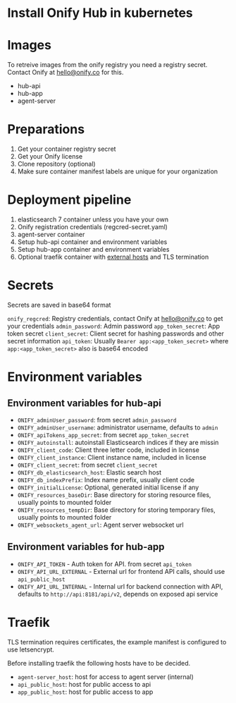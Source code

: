 Install Onify Hub in kubernetes
===============================

# Images

To retreive images from the onify registry you need a registry secret. Contact Onify at hello@onify.co for this.

* hub-api
* hub-app
* agent-server

# Preparations

1. Get your container registry secret
2. Get your Onify license
3. Clone repository (optional)
4. Make sure container manifest labels are unique for your organization

# Deployment pipeline

1. elasticsearch 7 container unless you have your own
2. Onify registration credentials (regcred-secret.yaml)
2. agent-server container
3. Setup hub-api container and environment variables
4. Setup hub-app container and environment variables
5. Optional traefik container with [external hosts](#traefik) and TLS termination

# Secrets

Secrets are saved in base64 format

`onify_regcred`: Registry credentials, contact Onify at hello@onify.co to get your credentials
`admin_password`: Admin password
`app_token_secret`: App token secret
`client_secret`: Client secret for hashing passwords and other secret information
`api_token`: Usually `Bearer app:<app_token_secret>` where `app:<app_token_secret>` also is base64 encoded

# Environment variables

## Environment variables for hub-api

- `ONIFY_adminUser_password`: from secret `admin_password`
- `ONIFY_adminUser_username`: administrator username, defaults to `admin`
- `ONIFY_apiTokens_app_secret`: from secret `app_token_secret`
- `ONIFY_autoinstall`: autoinstall Elasticsearch indices if they are missin
- `ONIFY_client_code`: Client three letter code, included in license
- `ONIFY_client_instance`: Client instance name, included in license
- `ONIFY_client_secret`: from secret `client_secret`
- `ONIFY_db_elasticsearch_host`: Elastic search host
- `ONIFY_db_indexPrefix`: Index name prefix, usually client code
- `ONIFY_initialLicense`: Optional, generated initial license if any
- `ONIFY_resources_baseDir`: Base directory for storing resource files, usually points to mounted folder
- `ONIFY_resources_tempDir`: Base directory for storing temporary files, usually points to mounted folder
- `ONIFY_websockets_agent_url`: Agent server websocket url

## Environment variables for hub-app

* `ONIFY_API_TOKEN` - Auth token for API. from secret `api_token`
* `ONIFY_API_URL_EXTERNAL` - External url for frontend API calls, should use `api_public_host`
* `ONIFY_API_URL_INTERNAL` - Internal url for backend connection with API, defaults to `http://api:8181/api/v2`, depends on exposed api service

# Traefik

TLS termination requires certificates, the example manifest is configured to use letsencrypt.

Before installing traefik the following hosts have to be decided.

- `agent-server_host`: host for access to agent server (internal)
- `api_public_host`: host for public access to api
- `app_public_host`: host for public access to app

